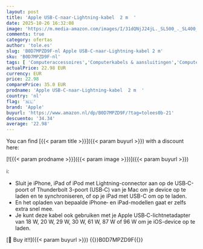 ```yaml
---
layout: post
title: 'Apple USB‑C-naar-Lightning-kabel  2 m  '
date: 2025-10-26 16:32:08
image: 'https://m.media-amazon.com/images/I/31dQNjJ24jL._SL500_._SL400_.jpg'
comments: true
category: ofertas
author: 'tole.es'
slug: 'B0D7MPZD9F-nl Apple USB‑C-naar-Lightning-kabel 2 m'
sku: 'B0D7MPZD9F-nl'
tags: [ 'Computeraccessoires','Computerkabels & aansluitingen','Computers, onderdelen & accessoires','Elektronica','Kabels & accessoires','Lightning-kabels','apple','🇳🇱', ]
actualPrice: 22.98 EUR
currency: EUR
price: 22.98
comparePrice: 35.0 EUR
prodname: 'Apple USB‑C-naar-Lightning-kabel  2 m  '
country: 'nl'
flag: '🇳🇱'
brand: 'Apple'
buyurl: 'https://www.amazon.nl/dp/B0D7MPZD9F/?tag=tolees0b-21'
descuento: '34.34'
average: '22.98'
---
```


You can find [{{< param title >}}]({{< param buyurl >}}) with a discount here:

[![{{< param prodname >}}]({{< param image >}})]({{< param buyurl >}})

ℹ️:

- Sluit je iPhone, iPad of iPod met Lightning-connector aan op de USB‑C-poort of Thunderbolt 3-poort (USB‑C) van je Mac om je device op te laden en te synchroniseren, of op je iPad met USB-C om op te laden.
- En het opladen van bepaalde iPhone‑ en iPad-modellen gaat er zelfs extra snel mee.
- Je kunt deze kabel ook gebruiken met je Apple USB‑C-lichtnetadapter van 18 W, 20 W, 29 W, 30 W, 61 W, 87 W of 96 W om je iOS-device op te laden.

[🛒 Buy it!!]({{< param buyurl >}})
{{<world>}}B0D7MPZD9F{{</world>}}

